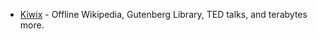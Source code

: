 * [Kiwix](https://www.kiwix.org/en/) - Offline Wikipedia, Gutenberg Library, TED talks, and terabytes more.